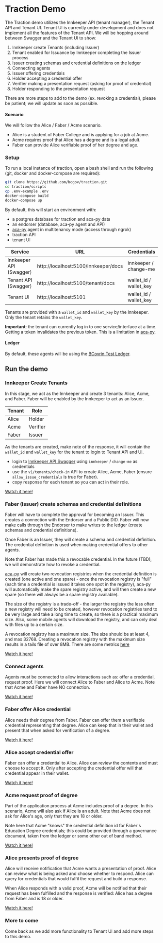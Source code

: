 # Traction Demo

The Traction demo utilizes the Innkeeper API (tenant manager), the Tenant API and Tenant UI.  Tenant UI is currently under development and does not implement all the features of the Tenant API. We will be hopping around between Swagger and the Tenant UI to show:

1. Innkeeper create Tenants (including Issuer)
2. Tenant enabled for Issuance by Innkeeper completing the Issuer process
3. Issuer creating schemas and credential definitions on the ledger
4. Connecting agents
5. Issuer offering credentials
6. Holder accepting a credential offer
7. Verifier making a presentation request (asking for proof of credential)
8. Holder responding to the presentation request

There are more steps to add to the demo (ex. revoking a credential), please be patient; we will update as soon as possible.

#### Scenario
We will follow the Alice / Faber / Acme scenario.

* Alice is a student of Faber College and is applying for a job at Acme.
* Acme requires proof that Alice has a degree and is a legal adult.
* Faber can provide Alice verifiable proof of her degree and age.


### Setup

To run a local instance of traction, open a bash shell and run the following (git, docker and docker-compose are required):

```bash
git clone https://github.com/bcgov/traction.git
cd traction/scripts
cp .env-example .env
docker-compose build
docker-compose up
```

By default, this will start an environment with:
* a postgres database for traction and aca-py data
* an endorser (database, aca-py agent and API)
* [aca-py](https://github.com/hyperledger/aries-cloudagent-python) agent in multitenancy mode (access through ngrok)
* traction API
* tenant UI

| Service | URL | Credentials |
| --- | --- | --- |
| Innkeeper API (Swagger) | http://localhost:5100/innkeeper/docs | innkeeper / change-me |
| Tenant API (Swagger) | http://localhost:5100/tenant/docs | wallet\_id / wallet\_key |
| Tenant UI | http://localhost:5101 | wallet\_id / wallet\_key |

Tenants are provided with a `wallet_id` and `wallet_key` by the Innkeeper. Only the tenant retains the `wallet_key`. 

**Important**: the tenant can currently log in to one service/interface at a time. Getting a token invalidates the previous token. This is a limitation in [aca-py](https://github.com/hyperledger/aries-cloudagent-python). 


#### Ledger

By default, these agents will be using the [BCovrin Test Ledger](http://test.bcovrin.vonx.io).



## Run the demo

### Innkeeper Create Tenants
In this stage, we act as the Innkeeper and create 3 tenants: Alice, Acme, and Faber. Faber will be enabled by the Innkeeper to act as an Issuer. 

| Tenant | Role |
| --- | --- |
| Alice | Holder |
| Acme | Verifier |
| Faber | Issuer |

As the tenants are created, make note of the response, it will contain the `wallet_id` and `wallet_key` for the tenant to login to Tenant API and UI.

* login to [Innkeeper API Swagger](http://localhost:5100/innkeeper/docs) using `innkeeper` / `change-me` as credentials
* use the `v1/tenants/check-in` API to create Alice, Acme, Faber (ensure `allow_issue_credentials` is true for Faber).
* copy response for each tenant so you can act in their role.

[Watch it here!](./assets/01-innkeeper-create-tenants.mp4)

### Faber (Issuer) create schemas and credential definitions
Faber will have to complete the approval for becoming an Issuer. This creates a connection with the Endorser and a Public DID. Faber will now make calls through the Endorser to make writes to the ledger (create schemas and credential definitions).

Once Faber is an Issuer, they will create a schema and credential definition. The credential definition is used when making credential offers to other agents.

Note that Faber has made this a revocable credential. In the future (TBD), we will demonstrate how to revoke a credential.

[aca-py](https://github.com/hyperledger/aries-cloudagent-python) will create two revocation registries when the credential definition is created (one active and one spare) - once the revocation registry is "full" (each time a credential is issued it takes one spot in the registry), aca-py will automatically make the spare registry active, and will then create a new spare (so there will always be a spare registry available).

The size of the registry is a trade-off - the larger the registry the less often a new registry will need to be created, however revocation registries tend to be very large and take a long time to create, so there is a practical maximum size.  Also, some mobile agents will download the registry, and can only deal with files up to a certain size.

A revocation registry has a maximum size. The size should be at least 4, and max 32768. Creating a revocation registry with the maximum size results in a tails file of over 8MB.  There are some metrics [here](https://github.com/bcgov/indy-tails-server#metrics-about-tails-files)


[Watch it here!](./assets/02-faber-create-schema.mp4)

### Connect agents
Agents must be connected to allow interactions such as: offer a credential, request proof. Here we will connect Alice to Faber and Alice to Acme. Note that Acme and Faber have NO connection.

[Watch it here!](./assets/03-connect-agents.mp4)

### Faber offer Alice credential
Alice needs their degree from Faber. Faber can offer them a verifiable credential representing that degree. Alice can keep that in their wallet and present that when asked for verification of a degree.

[Watch it here!](./assets/04-faber-offer-credential.mp4)

### Alice accept credential offer
Faber can offer a credential to Alice. Alice can review the contents and must choose to accept it. Only after accepting the credential offer will that credential appear in their wallet.

[Watch it here!](./assets/05-alice-accept-credential.mp4)

### Acme request proof of degree
Part of the application process at Acme includes proof of a degree. In this scenario, Acme will also ask if Alice is an adult. Note that Acme does not ask for Alice's age, only that they are 18 or older. 

Note here that Acme "knows" the credential definition id for Faber's Education Degree credentials; this could be provided through a governance document, taken from the ledger or some other out of band method.

[Watch it here!](./assets/06-acme-presentation-request.mp4)

### Alice presents proof of degree
Alice will receive notification that Acme wants a presentation of proof. Alice can review what is being asked and choose whether to respond. Alice can query for credentials that would fulfil the request and build a response. 

When Alice responds with a valid proof, Acme will be notified that their request has been fulfilled and the response is verified: Alice has a degree from Faber and is 18 or older.

[Watch it here!](./assets/07-alice-send-presentation.mp4)

### More to come
Come back as we add more functionality to Tenant UI and add more steps to this demo.

